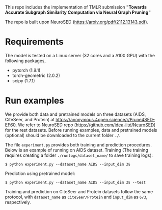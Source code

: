 This repo includes the implementation of TMLR submission **"Towards Accurate Subgraph Similarity Computation via Neural Graph Pruning"**

The repo is built upon NeuroSED (https://arxiv.org/pdf/2112.13143.pdf).

# Requirements
The model is tested on a Linux server (32 cores and a A100 GPU) with the following packages,
* pytorch (1.9.1)
* torch-geometric (2.0.2)
* scipy (1.7.1)

# Run examples
We provide both data and pretrained models on three datasets (AIDS, CiteSeer, and Protein) at https://anonymous.4open.science/r/Prune4SED-EF60. We refer to NeuroSED repo (https://github.com/idea-iitd/NeuroSED) for the rest datasets. Before running examples, data and pretrained models (optional) should be downloaded to the current folder `./`.

The file `experiment.py` provides both training and prediction procedures. Below is an example of running on AIDS dataset.
Training (The training requires creating a folder `./runlogs/dataset_name/` to save training logs):
```
$ python experiment.py --dataset_name AIDS --input_dim 38
```
Prediction using pretrained model:
```
$ python experiment.py --dataset_name AIDS --input_dim 38 --test
```
Training and prediction on CiteSeer and Protein datasets follow the same protocol, with `dataset_name` as `CiteSeer/Protein` and `input_dim` as `6/3`, respectively.

